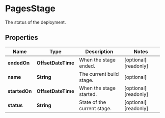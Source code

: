 

# PagesStage

The status of the deployment.

## Properties

| Name | Type | Description | Notes |
|------------ | ------------- | ------------- | -------------|
|**endedOn** | **OffsetDateTime** | When the stage ended. |  [optional] [readonly] |
|**name** | **String** | The current build stage. |  [optional] |
|**startedOn** | **OffsetDateTime** | When the stage started. |  [optional] [readonly] |
|**status** | **String** | State of the current stage. |  [optional] [readonly] |




